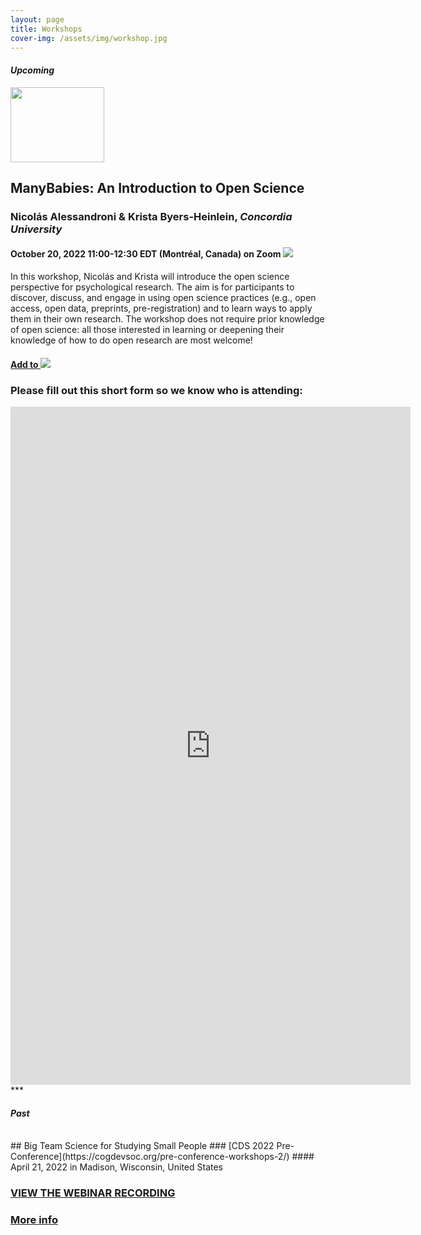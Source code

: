 ```yaml
---
layout: page
title: Workshops
cover-img: /assets/img/workshop.jpg
---
```


#### *Upcoming*

<img border="0" src="https://www.cos.io/hs-fs/hubfs/badges_stacked.original.png?width=834&name=badges_stacked.original.png" width="150" height="120">

## ManyBabies: An Introduction to Open Science
### Nicolás Alessandroni & Krista Byers-Heinlein, *Concordia University*
#### October 20, 2022 11:00-12:30 EDT (Montréal, Canada) on Zoom <a target="_blank" href="https://calendar.google.com/event?action=TEMPLATE&amp;tmeid=NTZnbmFvOWhlbnM3dW5udThxZjkyZGQyMTYgbWFueWJhYmllcy5kaXJlY3RvckBt&amp;tmsrc=manybabies.director%40gmail.com"><img border="0" src="https://www.google.com/calendar/images/ext/gc_button1_en.gif"></a>

In this workshop, Nicolás and Krista will introduce the open science perspective for psychological research. The aim is for participants to discover, discuss, and engage in using open science practices (e.g., open access, open data, preprints, pre-registration) and to learn ways to apply them in their own research. The workshop does not require prior knowledge of open science: all those interested in learning or deepening their knowledge of how to do open research are most welcome! 

<p><h4><a target="_blank" href="https://calendar.google.com/event?action=TEMPLATE&amp;tmeid=NTZnbmFvOWhlbnM3dW5udThxZjkyZGQyMTYgbWFueWJhYmllcy5kaXJlY3RvckBt&amp;tmsrc=manybabies.director%40gmail.com">Add to <img border="0" src="https://www.google.com/calendar/images/ext/gc_button1_en.gif"></a></h4><p>


### Please fill out this short form so we know who is attending:  
<iframe src="https://docs.google.com/forms/d/e/1FAIpQLSdmaaJJdoo3-pgEFGkmxqdenuAEdrz5xkOfsjROnUy9sDKEFA/viewform?embedded=true" width="640" height="1085" frameborder="0" marginheight="0" marginwidth="0">Loading…</iframe>

<br>
***

#### *Past* 
<br>
## Big Team Science for Studying Small People
### [CDS 2022 Pre-Conference](https://cogdevsoc.org/pre-conference-workshops-2/) 
#### April 21, 2022 in Madison, Wisconsin, United States

### [VIEW THE WEBINAR RECORDING](https://stanford.zoom.us/rec/share/pQXzvhH5PbZwSLdObTd5JQiRWpU4JLy7oYVRRjIoTt219NKv45QW1NPwIe3TIcJT.u9zqXW9NCpBYsRP1)

### [More info]({{site.baseurl}}/2022-04-21-CDSpreconference/)
